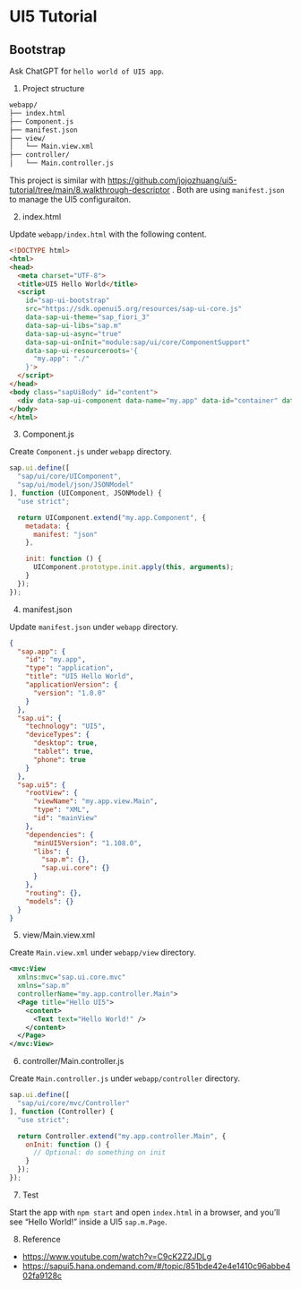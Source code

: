 # UI5 Tutorial

## Bootstrap

Ask ChatGPT for `hello world of UI5 app`.

1. Project structure

```sh
webapp/
├── index.html
├── Component.js
├── manifest.json
├── view/
│   └── Main.view.xml
├── controller/
│   └── Main.controller.js
```

This project is similar with https://github.com/jojozhuang/ui5-tutorial/tree/main/8.walkthrough-descriptor . Both are using `manifest.json` to manage the UI5 configuraiton.

2. index.html

Update `webapp/index.html` with the following content.

```html
<!DOCTYPE html>
<html>
<head>
  <meta charset="UTF-8">
  <title>UI5 Hello World</title>
  <script
    id="sap-ui-bootstrap"
    src="https://sdk.openui5.org/resources/sap-ui-core.js"
    data-sap-ui-theme="sap_fiori_3"
    data-sap-ui-libs="sap.m"
    data-sap-ui-async="true"
    data-sap-ui-onInit="module:sap/ui/core/ComponentSupport"
    data-sap-ui-resourceroots='{
      "my.app": "./"
    }'>
  </script>
</head>
<body class="sapUiBody" id="content">
  <div data-sap-ui-component data-name="my.app" data-id="container" data-settings='{"id" : "myApp"}'></div>
</body>
</html>
```

3. Component.js

Create `Component.js` under `webapp` directory.

```javascript
sap.ui.define([
  "sap/ui/core/UIComponent",
  "sap/ui/model/json/JSONModel"
], function (UIComponent, JSONModel) {
  "use strict";

  return UIComponent.extend("my.app.Component", {
    metadata: {
      manifest: "json"
    },

    init: function () {
      UIComponent.prototype.init.apply(this, arguments);
    }
  });
});
```

4. manifest.json

Update `manifest.json` under `webapp` directory.

```json
{
  "sap.app": {
    "id": "my.app",
    "type": "application",
    "title": "UI5 Hello World",
    "applicationVersion": {
      "version": "1.0.0"
    }
  },
  "sap.ui": {
    "technology": "UI5",
    "deviceTypes": {
      "desktop": true,
      "tablet": true,
      "phone": true
    }
  },
  "sap.ui5": {
    "rootView": {
      "viewName": "my.app.view.Main",
      "type": "XML",
      "id": "mainView"
    },
    "dependencies": {
      "minUI5Version": "1.108.0",
      "libs": {
        "sap.m": {},
        "sap.ui.core": {}
      }
    },
    "routing": {},
    "models": {}
  }
}
```

5. view/Main.view.xml

Create `Main.view.xml` under `webapp/view` directory.

```xml
<mvc:View
  xmlns:mvc="sap.ui.core.mvc"
  xmlns="sap.m"
  controllerName="my.app.controller.Main">
  <Page title="Hello UI5">
    <content>
      <Text text="Hello World!" />
    </content>
  </Page>
</mvc:View>
```

6. controller/Main.controller.js

Create `Main.controller.js` under `webapp/controller` directory.

```javascript
sap.ui.define([
  "sap/ui/core/mvc/Controller"
], function (Controller) {
  "use strict";

  return Controller.extend("my.app.controller.Main", {
    onInit: function () {
      // Optional: do something on init
    }
  });
});
```

7. Test

Start the app with `npm start` and open `index.html` in a browser, and you’ll see “Hello World!” inside a UI5 `sap.m.Page`.

8. Reference

- https://www.youtube.com/watch?v=C9cK2Z2JDLg
- https://sapui5.hana.ondemand.com/#/topic/851bde42e4e1410c96abbe402fa9128c